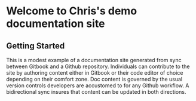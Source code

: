 # Welcome to Chris's demo documentation site

## Getting Started

This is a modest example of a documentation site generated from sync between Gitbook and a Github repository. Individuals can contribute to the site by authoring content either in Gitbook or their code editor of choice depending on their comfort zone. Doc content is governed by the usual version controls developers are accustomed to for any Github workflow. A bidirectional sync insures that content can be updated in both directions.
